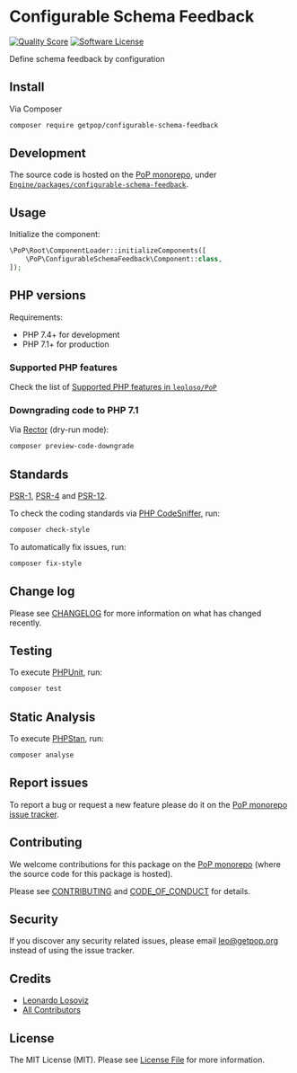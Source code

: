 # Configurable Schema Feedback

<!-- [![Build Status][ico-travis]][link-travis] -->
[![Quality Score][ico-code-quality]][link-code-quality]
[![Software License][ico-license]](LICENSE.md)

<!--
[![Latest Version on Packagist][ico-version]][link-packagist]
[![Coverage Status][ico-scrutinizer]][link-scrutinizer]
[![Total Downloads][ico-downloads]][link-downloads]
-->

Define schema feedback by configuration

## Install

Via Composer

``` bash
composer require getpop/configurable-schema-feedback
```

## Development

The source code is hosted on the [PoP monorepo](https://github.com/leoloso/PoP), under [`Engine/packages/configurable-schema-feedback`](https://github.com/leoloso/PoP/tree/master/layers/Engine/packages/configurable-schema-feedback).

## Usage

Initialize the component:

``` php
\PoP\Root\ComponentLoader::initializeComponents([
    \PoP\ConfigurableSchemaFeedback\Component::class,
]);
```

## PHP versions

Requirements:

- PHP 7.4+ for development
- PHP 7.1+ for production

### Supported PHP features

Check the list of [Supported PHP features in `leoloso/PoP`](https://github.com/leoloso/PoP/#supported-php-features)

### Downgrading code to PHP 7.1

Via [Rector](https://github.com/rectorphp/rector) (dry-run mode):

```bash
composer preview-code-downgrade
```

## Standards

[PSR-1](https://www.php-fig.org/psr/psr-1), [PSR-4](https://www.php-fig.org/psr/psr-4) and [PSR-12](https://www.php-fig.org/psr/psr-12).

To check the coding standards via [PHP CodeSniffer](https://github.com/squizlabs/PHP_CodeSniffer), run:

``` bash
composer check-style
```

To automatically fix issues, run:

``` bash
composer fix-style
```

## Change log

Please see [CHANGELOG](CHANGELOG.md) for more information on what has changed recently.

## Testing

To execute [PHPUnit](https://phpunit.de/), run:

``` bash
composer test
```

## Static Analysis

To execute [PHPStan](https://github.com/phpstan/phpstan), run:

``` bash
composer analyse
```

## Report issues

To report a bug or request a new feature please do it on the [PoP monorepo issue tracker](https://github.com/leoloso/PoP/issues).

## Contributing

We welcome contributions for this package on the [PoP monorepo](https://github.com/leoloso/PoP) (where the source code for this package is hosted).

Please see [CONTRIBUTING](CONTRIBUTING.md) and [CODE_OF_CONDUCT](CODE_OF_CONDUCT.md) for details.

## Security

If you discover any security related issues, please email leo@getpop.org instead of using the issue tracker.

## Credits

- [Leonardo Losoviz][link-author]
- [All Contributors][link-contributors]

## License

The MIT License (MIT). Please see [License File](LICENSE.md) for more information.

[ico-version]: https://img.shields.io/packagist/v/getpop/configurable-schema-feedback.svg?style=flat-square
[ico-license]: https://img.shields.io/badge/license-MIT-brightgreen.svg?style=flat-square
[ico-travis]: https://img.shields.io/travis/getpop/configurable-schema-feedback/master.svg?style=flat-square
[ico-scrutinizer]: https://img.shields.io/scrutinizer/coverage/g/getpop/configurable-schema-feedback.svg?style=flat-square
[ico-code-quality]: https://img.shields.io/scrutinizer/g/getpop/configurable-schema-feedback.svg?style=flat-square
[ico-downloads]: https://img.shields.io/packagist/dt/getpop/configurable-schema-feedback.svg?style=flat-square

[link-packagist]: https://packagist.org/packages/getpop/configurable-schema-feedback
[link-travis]: https://travis-ci.org/getpop/configurable-schema-feedback
[link-scrutinizer]: https://scrutinizer-ci.com/g/getpop/configurable-schema-feedback/code-structure
[link-code-quality]: https://scrutinizer-ci.com/g/getpop/configurable-schema-feedback
[link-downloads]: https://packagist.org/packages/getpop/configurable-schema-feedback
[link-author]: https://github.com/leoloso
[link-contributors]: ../../../../../../contributors
